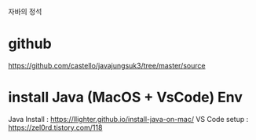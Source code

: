 
자바의 정석 

# github
https://github.com/castello/javajungsuk3/tree/master/source


# install Java (MacOS + VsCode) Env

Java Install : https://llighter.github.io/install-java-on-mac/ 
VS Code setup : https://zel0rd.tistory.com/118
